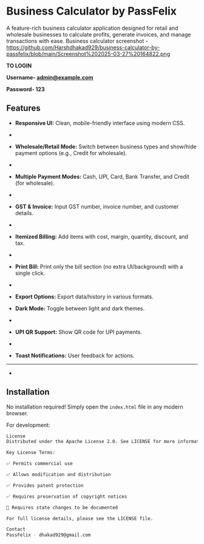 # Business Calculator by PassFelix

A feature-rich business calculator application designed for retail and wholesale businesses to calculate profits, generate invoices, and manage transactions with ease.
Business calculator screenshot - https://github.com/Harshdhakad929/business-calculator-by-passfelix/blob/main/Screenshot%202025-03-27%20164822.png


**TO LOGIN** 

**Username- admin@example.com**

**Password- 123**
## Features

- **Responsive UI:** Clean, mobile-friendly interface using modern CSS.
- 
- **Wholesale/Retail Mode:** Switch between business types and show/hide payment options (e.g., Credit for wholesale).
- 
- **Multiple Payment Modes:** Cash, UPI, Card, Bank Transfer, and Credit (for wholesale).
- 
- **GST & Invoice:** Input GST number, invoice number, and customer details.
- 
- **Itemized Billing:** Add items with cost, margin, quantity, discount, and tax.
- 
- **Print Bill:** Print only the bill section (no extra UI/background) with a single click.

- 
- **Export Options:** Export data/history in various formats.

- **Dark Mode:** Toggle between light and dark themes.
- 
- **UPI QR Support:** Show QR code for UPI payments.
- 
- **Toast Notifications:** User feedback for actions.

---
-

## Installation

No installation required! Simply open the `index.html` file in any modern browser.

For development:
```bash
License
Distributed under the Apache License 2.0. See LICENSE for more information.

Key License Terms:

✅ Permits commercial use

✅ Allows modification and distribution

✅ Provides patent protection

✅ Requires preservation of copyright notices

🔄 Requires state changes to be documented

For full license details, please see the LICENSE file.

Contact
PassFelix - dhakad929@gmail.com
